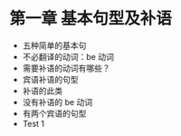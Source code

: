 # 第一章 基本句型及补语
- 五种简单的基本句
- 不必翻译的动词：be 动词
- 需要补语的动词有哪些？
- 宾语补语的句型
- 补语的此类
- 没有补语的 be 动词
- 有两个宾语的句型
- Test 1 
